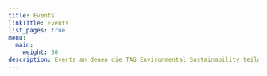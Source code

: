 ```yaml
---
title: Events
linkTitle: Events
list_pages: true
menu:
  main:
    weight: 30
description: Events an denen die TAG Environmental Sustainability teilnimmt.
---
```

